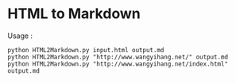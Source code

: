 # HTML to Markdown

Usage : 
```
python HTML2Markdown.py input.html output.md
python HTML2Markdown.py "http://www.wangyihang.net/" output.md
python HTML2Markdown.py "http://www.wangyihang.net/index.html" output.md
```
